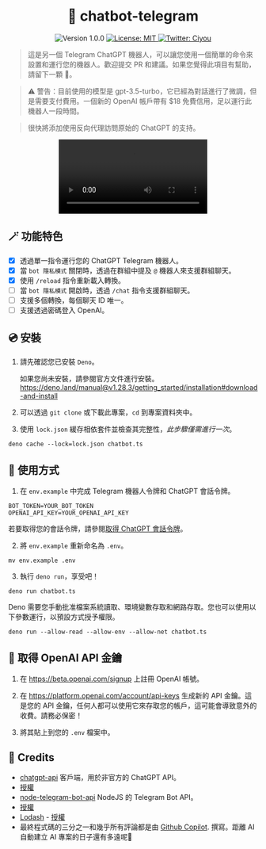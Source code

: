 <h1 align="center">🤖️ chatbot-telegram</h1>
<p  align="center">
  <img alt="Version 1.0.0" src="https://img.shields.io/badge/version-1.0.0-blue.svg?cacheSeconds=2592000" />
  <a href="#" target="_blank">
    <img alt="License: MIT" src="https://img.shields.io/badge/License-MIT-green.svg" />
  </a>
  <a href="https://twitter.com/ciyou_lee" target="_blank">
    <img alt="Twitter: Ciyou" src="https://img.shields.io/twitter/follow/ciyou_lee.svg?style=social" />
  </a>
</p>

> 這是另一個 Telegram ChatGPT 機器人，可以讓您使用一個簡單的命令來設置和運行您的機器人。歡迎提交 PR 和建議。如果您覺得此項目有幫助，請留下一顆 🌟。

> ⚠️ 警告：目前使用的模型是 gpt-3.5-turbo，它已經為對話進行了微調，但是需要支付費用。一個新的 OpenAI 帳戶帶有 $18 免費信用，足以運行此機器人一段時間。

> 很快將添加使用反向代理訪問原始的 ChatGPT 的支持。

<div  align="center">
<video src="https://user-images.githubusercontent.com/13758730/206657062-eec01c2a-0ef8-4605-b0b9-19a48fff236e.mp4"/>
</div>


## 🪄 功能特色
- [x] 透過單一指令運行您的 ChatGPT Telegram 機器人。
- [x] 當 `bot 隱私模式` 關閉時，透過在群組中提及 `@` 機器人來支援群組聊天。
- [x] 使用 `/reload` 指令重新載入轉換。
- [ ] 當 `bot 隱私模式` 開啟時，透過 `/chat` 指令支援群組聊天。
- [ ] 支援多個轉換，每個聊天 ID 唯一。
- [ ] 支援透過密碼登入 OpenAI。

## 💿 安裝
1. 請先確認您已安裝 `Deno`。

    如果您尚未安裝，請參閱官方文件進行安裝。https://deno.land/manual@v1.28.3/getting_started/installation#download-and-install

2. 可以透過 `git clone` 或下載此專案，`cd` 到專案資料夾中。

3. 使用 `lock.json` 緩存相依套件並檢查其完整性，*此步驟僅需進行一次*。

```
deno cache --lock=lock.json chatbot.ts
```

## 🔮 使用方式
1. 在 `env.example` 中完成 Telegram 機器人令牌和 ChatGPT 會話令牌。

```
BOT_TOKEN=YOUR_BOT_TOKEN
OPENAI_API_KEY=YOUR_OPENAI_API_KEY
```

若要取得您的會話令牌，請參閱[取得 ChatGPT 會話令牌](#-取得-chatgpt-會話令牌)。

2. 將 `env.example` 重新命名為 `.env`。

```
mv env.example .env
```

3. 執行 `deno run`，享受吧！

```
deno run chatbot.ts
```

Deno 需要您手動批准檔案系統讀取、環境變數存取和網路存取。您也可以使用以下參數運行，以預設方式授予權限。

```
deno run --allow-read --allow-env --allow-net chatbot.ts
```

## 🔑 取得 OpenAI API 金鑰
1. 在 https://beta.openai.com/signup 上註冊 OpenAI 帳號。

2. 在 https://platform.openai.com/account/api-keys 生成新的 API 金鑰。這是您的 API 金鑰，任何人都可以使用它來存取您的帳戶，這可能會導致意外的收費。請務必保密！

3. 將其貼上到您的 `.env` 檔案中。

## 💌 Credits
- [chatgpt-api](https://github.com/transitive-bullshit/chatgpt-api) 客戶端，用於非官方的 ChatGPT API。
- [授權](https://github.com/transitive-bullshit/chatgpt-api/blob/main/license)
- [node-telegram-bot-api](https://github.com/yagop/node-telegram-bot-api) NodeJS 的 Telegram Bot API。 
- [授權](https://github.com/yagop/node-telegram-bot-api/blob/master/LICENSE.md)
- [Lodash](https://github.com/lodash/lodash) - [授權](https://github.com/lodash/lodash/blob/master/LICENSE)
- 最終程式碼的三分之一和幾乎所有評論都是由 [Github Copilot](https://github.com/features/copilot). 撰寫。距離 AI 自動建立 AI 專案的日子還有多遠呢👀
